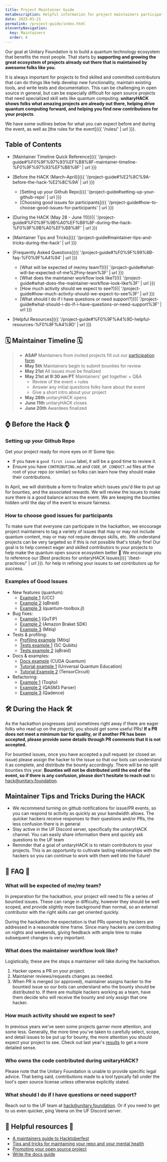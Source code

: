```yaml
---
title: Project Maintainer Guide
metaDescription: Helpful information for project maintainers participating in unitaryHACK
date: 2025-03-21
permalink: /project-guide/index.html
eleventyNavigation:
  key: Maintainers
  order: 4
---
```


Our goal at Unitary Foundation is to build a quantum technology ecosystem that benefits the most people. That starts by **supporting and growing the great ecosystem of projects already out there that is maintained by awesome folks like you**.

It is always important for projects to find skilled and committed contributors that can do things like help develop new functionality, maintain existing tools, and write tests and documentation. This can be challenging in open source in general, but can be especially difficult for open source projects that need specialized skill sets like quantum computing. **unitaryHACK shows folks what amazing projects are already out there, helping drive quantum computing forward, and helping you find new contributions for your projects**.

We have some outlines below for what you can expect before and during the event, as well as [the rules for the event]({{ '/rules/' | url }}).

## Table of Contents
 - [Maintainer Timeline Quick Reference]({{ '/project-guide#%F0%9F%97%93%EF%B8%8F-maintainer-timeline-%F0%9F%97%93%EF%B8%8F' | url }})

 - [Before the HACK (March-April)]({{ '/project-guide#%E2%8C%9A-before-the-hack-%E2%8C%9A' | url }})
   - [Setting up your Github Repo]({{ '/project-guide#setting-up-your-github-repo' | url }})
   - [Choosing good issues for participants]({{ '/project-guide#how-to-choose-good-issues-for-participants' | url }})

 - [During the HACK (May 28 - June 11)]({{ '/project-guide#%F0%9F%9B%A0%EF%B8%8F-during-the-hack-%F0%9F%9B%A0%EF%B8%8F' | url }})

 - [Maintainer Tips and Tricks]({{ '/project-guide#maintainer-tips-and-tricks-during-the-hack' | url }})

 - [Frequently Asked Questions]({{ '/project-guide#%F0%9F%99%8B-faq-%F0%9F%A4%94' | url }})
   - [What will be expected of me/my team?]({{ '/project-guide#what-will-be-expected-of-me%2Fmy-team%3F' | url }})
   - [What does the maintainer workflow look like?]({{ '/project-guide#what-does-the-maintainer-workflow-look-like%3F' | url }})
   - [How much activity should we expect to see?]({{ '/project-guide#how-much-activity-should-we-expect-to-see%3F' | url }})
   - [What should I do if I have questions or need support?]({{ '/project-guide#what-should-i-do-if-i-have-questions-or-need-support%3F' | url }})

 - [Helpful Resources]({{ '/project-guide#%F0%9F%A4%9D-helpful-resources-%F0%9F%A4%9D' | url }})

## 🗓️ Maintainer Timeline 🗓️

> - **ASAP** Maintainers from invited projects fill out our [participation form](https://airtable.com/apppeZIiaDZ7dgNya/pagxR9MSOdmHEfALX/form)
> - **May 5th** Maintainers begin to submit bounties for review
> - **May 21st** All issues must be finalized
> - **May 21st at 9:30 am PT** Maintainers' get together + Q&A
>   - Review of the event + rules
>   - Answer any initial questions folks have about the event
>   - Give a short intro about your project
> - **May 28th** unitaryHACK opens
> - **June 11th** unitaryHACK closes
> - **June 20th** Awardees finalized

## ⌚ Before the Hack ⌚

### Setting up your Github Repo

Get your project ready for more eyes on it! Some tips:

- If you have a `good first issue` label, it will be a good time to review it.
- Ensure you have `CONTRIBUTING.md` and `CODE_OF_CONDUCT.md` files at the root of your repo (or similar) so folks can learn how they should make their contributions.

In April, we will distribute a form to finalize which issues you'd like to put up for bounties, and the associated rewards. We will review the issues to make sure there is a good balance across the event. We are keeping the bounties hidden until the day of the event to ensure fairness.

### How to choose good issues for participants

To make sure that everyone can participate in the hackathon, we encourage project maintainers to tag a variety of issues that may or may not include quantum content, may or may not require devops skills, etc. We understand projects can be very targeted so if this is not possible that's totally fine! Our goal is to help connect eager and skilled contributors to your projects to help make the quantum open source ecosystem better 💖 We encourage you to reference our [Best practices for unitaryHACK Issues]({{ '/best-practices/' | url }}). for help in refining your issues to set contributors up for success.

### Examples of Good Issues

- New features (quantum):
    - [Example 1](https://github.com/unitaryfoundation/ucc/issues/170) (UCC)
    - [Example 2](https://github.com/qBraid/qbraid-qir/issues/78) (qBraid)
    - [Example 3](https://github.com/qutip/QuantumToolbox.jl/issues/95) (quantum-toolbox.jl)
- Bug fixes:
    - [Example 1](https://github.com/qutip/qutip/issues/2400) (QuTiP)
    - [Example 2](https://github.com/amazon-braket/amazon-braket-sdk-python/issues/603) (Amazon Braket SDK)
    - [Example 3](https://github.com/unitaryfoundation/mitiq/issues/2354) (Mitiq)
- Tests & profiling:
    - [Profiling example](https://github.com/unitaryfoundation/mitiq/issues/2161) (Mitiq)
    - [Tests example 1](https://github.com/scqubits/scqubits/issues/220) (SC Qubits)
    - [Tests example 2](https://github.com/qBraid/qBraid/issues/624) (qBraid)
- Docs & examples:
    - [Docs example](https://github.com/NVIDIA/cuda-quantum/issues/1624) (CUDA Quantum)
    - [Tutorial example 1](https://github.com/Quantum-Universal-Education/Quantum-Universal-Education.github.io/issues/16) (Universal Quantum Education)
    - [Tutorial Example 2](https://github.com/tencent-quantum-lab/tensorcircuit/issues/212) (TensorCircuit)
- Refactoring:
    - [Example 1](https://github.com/vprusso/toqito/issues/168) (Toqito)
    - [Example 2](https://github.com/Qiskit/openqasm3_parser/issues/163) (QASM3 Parser)
    - [Example 3](https://github.com/pasqal-io/qadence/issues/368) (Qadence)

## 🛠️ During the Hack 🛠️

As the hackathon progresses (and sometimes right away if there are eager folks who read up on the project), you should get some useful PRs! **If a PR does not meet a minimum bar for quality, or if another PR has been accepted, please provide some details through PR comments that it is not accepted.**

For bountied issues, once you have accepted a pull request (or closed an issue) please assign the hacker to the issue so that our bots can understand it as complete, and distribute the bounty accordingly. There will be no split bounties this year. **Bounties will not be distributed until the end of the event, so if there is any confusion, please don't hesitate to reach out** to [hack@unitary.foundation](mailto:hack@unitary.foundation).

## Maintainer Tips and Tricks During the HACK
- We recommend turning on github notifications for issue/PR events, so you can respond to activity as quickly as your bandwidth allows. The quicker hackers receive responses to their questions and/or PRs, the less confusion there is in general
- Stay active in the UF Discord server, specifically the unitaryHACK channel. You can easily share information there and quickly ask questions to the UF team 
- Reminder that a goal of unitaryHACK is to retain contributors to your projects. This is an opportunity to cultivate lasting relationships with the hackers so you can continue to work with them well into the future! 


## 🙋 FAQ 🤔

### What will be expected of me/my team?

In preparation for the hackathon, your project will need to file a series of bountied issues. These can range in difficulty, however they should be well scoped, and provide slightly more background than normal, so an external contributor with the right skills can get oriented quickly.

During the hackathon the expectation is that PRs opened by hackers are addressed in a reasonable time frame. Since many hackers are contributing on nights and weekends, giving feedback with ample time to make subsequent changes is very important.

### What does the maintainer workflow look like? 

Logistically, these are the steps a maintainer will take during the hackathon.

1. Hacker opens a PR on your project.
2. Maintainer reviews/requests changes as needed.
3. When PR is merged (or approved), maintainer assigns hacker to the bountied issue so our bots can understand who the bounty should be distributed to. If there are multiple hackers working as a team, have them decide who will receive the bounty and only assign that one hacker.

### How much activity should we expect to see?

In previous years we've seen some projects garner more attention, and some less. Generally, the more time you've taken to carefully select, scope, and detail issues to be put up for bounty, the more attention you should expect your project to see. Check out last year's [results](https://2024.unitaryhack.dev/bounties/) to get a more detailed sense.

### Who owns the code contributed during unitaryHACK? 

Please note that the Unitary Foundation is unable to provide specific legal advice. That being said, contributions made to a tool typically fall under the tool's open source license unless otherwise explicitly stated.

### What should I do if I have questions or need support? 

Reach out to the UF team at [hack@unitary.foundation](mailto:hack@unitary.foundation). Or if you need to get to us even quicker, ping Veena on the UF Discord server. 

## 🤝 Helpful resources 🤝

- [A maintainers guide to Hacktoberfest](https://medium.com/gitcoin/a-maintainers-guide-to-hacktoberfest-21405c8ff09f)
- [Tips and tricks for maintaining your repo and your mental health](https://www.twilio.com/blog/how-to-hacktoberfest-tips-and-tricks-for-maintaining-your-repo-and-your-mental-health)
- [Promoting your open source project](https://github.com/zenika-open-source/promote-open-source-project/blob/master/README.md)
- [Write the docs guide](https://www.writethedocs.org/guide/)
